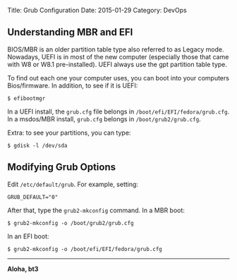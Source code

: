 Title: Grub Configuration
Date: 2015-01-29
Category: DevOps


## Understanding MBR and EFI

BIOS/MBR is an older partition table type also referred to as Legacy mode. Nowadays, UEFI is in most of the new computer (especially those that came with W8 or W8.1 pre-installed). UEFI always use the gpt partition table type.

To find out each one your computer uses, you can boot into your computers Bios/firmware. In addition, to see if it is UEFI:

```
$ efibootmgr 
```

In a UEFI install, the ```grub.cfg``` file belongs in ```/boot/efi/EFI/fedora/grub.cfg```. In a msdos/MBR install, ```grub.cfg``` belongs in ```/boot/grub2/grub.cfg```.

Extra: to see your partitions, you can type:
```
$ gdisk -l /dev/sda 
```

## Modifying Grub Options

Edit ```/etc/default/grub```. For example, setting:

```
GRUB_DEFAULT="0"
```

After that, type the ```grub2-mkconfig``` command. In a MBR boot:

```
$ grub2-mkconfig -o /boot/grub2/grub.cfg
```

In an EFI boot:
```
$ grub2-mkconfig -o /boot/efi/EFI/fedora/grub.cfg
```
----

**Aloha, bt3**